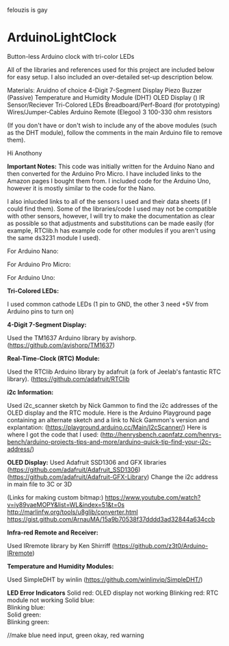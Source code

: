 felouzis is gay

# ArduinoLightClock
Button-less Arduino clock with tri-color LEDs


All of the libraries and references used for this project are included below for easy setup.
I also included an over-detailed set-up description below.

Materials:
Aruidno of choice
4-Digit 7-Segment Display
Piezo Buzzer (Passive)
Temperature and Humidity Module (DHT)
OLED Display ()
IR Sensor/Reciever
Tri-Colored LEDs
Breadboard/Perf-Board (for prototyping)
Wires/Jumper-Cables
Arduino Remote (Elegoo)
3 100-330 ohm resistors

(If you don't have or don't wish to include any of the above modules (such as the DHT module), follow the comments in the main Arduino file to remove them).

Hi Anothony

**Important Notes:**
This code was initially written for the Arduino Nano and then converted for the Arduino Pro Micro.  I have included links to the Amazon pages I bought them from.  I included code for the Arduino Uno, however it is mostly similar to the code for the Nano.

I also inlucded links to all of the sensors I used and their data sheets (if I could find them).  Some of the libraries/code I used may not be compatible with other sensors, however, I will try to make the documentation as clear as possible so that adjustments and substitutions can be made easily (for example, RTClib.h has example code for other modules if you aren't using the same ds3231 module I used).


For Arduino Nano:

For Arduino Pro Micro:

For Arduino Uno:




**Tri-Colored LEDs:**

I used common cathode LEDs (1 pin to GND, the other 3 need +5V from Arduino pins to turn on)



**4-Digit 7-Segment Display:**

Used the TM1637 Arduino library by avishorp.
(https://github.com/avishorp/TM1637)


**Real-Time-Clock (RTC) Module:**

Used the RTClib Arduino library by adafruit (a fork of Jeelab's fantastic RTC library).
(https://github.com/adafruit/RTClib


**i2c Information:**

Used i2c_scanner sketch by Nick Gammon to find the i2c addresses of the OLED display and the RTC module.
Here is the Arduino Playground page containing an alternate sketch and a link to Nick Gammon's version and explantation:
(https://playground.arduino.cc/Main/I2cScanner/)
Here is where I got the code that I used:
(http://henrysbench.capnfatz.com/henrys-bench/arduino-projects-tips-and-more/arduino-quick-tip-find-your-i2c-address/)


**OLED Display:**
Used Adafruit SSD1306 and GFX libraries
(https://github.com/adafruit/Adafruit_SSD1306)
(https://github.com/adafruit/Adafruit-GFX-Library)
Change the i2c address in main file to 3C or 3D

(Links for making custom bitmap:)
https://www.youtube.com/watch?v=iy89vaeMOPY&list=WL&index=51&t=0s
http://marlinfw.org/tools/u8glib/converter.html
https://gist.github.com/ArnauMA/15a9b70538f37dddd3ad32844a634ccb


**Infra-red Remote and Receiver:**

Used IRremote library by Ken Shirriff
(https://github.com/z3t0/Arduino-IRremote)


**Temperature and Humidity Modules:**

Used SimpleDHT by winlin
(https://github.com/winlinvip/SimpleDHT/)




**LED Error Indicators**
Solid red:       OLED display not working
Blinking red:    RTC module not working
Solid blue:      
Blinking blue:   
Solid green:     
Blinking green:  

//make blue need input, green okay, red warning













